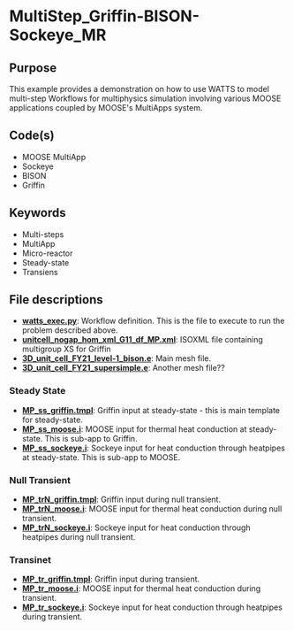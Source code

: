 # MultiStep_Griffin-BISON-Sockeye_MR

## Purpose

This example provides a demonstration on how to use WATTS to model multi-step Workflows for multiphysics simulation involving various MOOSE applications coupled by MOOSE's MultiApps system.

## Code(s)
 
- MOOSE MultiApp
- Sockeye
- BISON
- Griffin

## Keywords
 
- Multi-steps
- MultiApp
- Micro-reactor
- Steady-state
- Transiens

## File descriptions

- [__watts_exec.py__](watts_exec.py): Workflow definition. This is the file to execute to run the problem described above.
- [__unitcell_nogap_hom_xml_G11_df_MP.xml__](unitcell_nogap_hom_xml_G11_df_MP.xml): ISOXML file containing multigroup XS for Griffin
- [__3D_unit_cell_FY21_level-1_bison.e__](3D_unit_cell_FY21_level-1_bison.e): Main mesh file.
- [__3D_unit_cell_FY21_supersimple.e__](3D_unit_cell_FY21_supersimple.e): Another mesh file??

### Steady State
- [__MP_ss_griffin.tmpl__](MP_ss_griffin.tmpl): Griffin input at steady-state - this is main template for steady-state.
- [__MP_ss_moose.i__](MP_ss_moose.i): MOOSE input for thermal heat conduction at steady-state. This is sub-app to Griffin.
- [__MP_ss_sockeye.i__](MP_ss_sockeye.i): Sockeye input for heat conduction through heatpipes at steady-state. This is sub-app to MOOSE.

### Null Transient
- [__MP_trN_griffin.tmpl__](MP_trN_griffin.tmpl): Griffin input during null transient.
- [__MP_trN_moose.i__](MP_trN_moose.i): MOOSE input for thermal heat conduction during null transient.
- [__MP_trN_sockeye.i__](MP_trN_sockeye.i): Sockeye input for heat conduction through heatpipes during null transient.

### Transinet
- [__MP_tr_griffin.tmpl__](MP_tr_griffin.tmpl): Griffin input during transient.
- [__MP_tr_moose.i__](MP_tr_moose.i): MOOSE input for thermal heat conduction during transient.
- [__MP_tr_sockeye.i__](MP_tr_sockeye.i): Sockeye input for heat conduction through heatpipes during transient.
